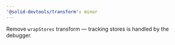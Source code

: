 ```yaml
---
'@solid-devtools/transform': minor
---
```


Remove `wrapStores` transform — tracking stores is handled by the debugger.
